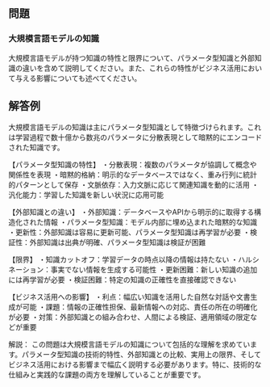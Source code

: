 ## 問題
### 大規模言語モデルの知識
大規模言語モデルが持つ知識の特性と限界について、パラメータ型知識と外部知識の違いを含めて説明してください。また、これらの特性がビジネス活用において与える影響についても述べてください。

## 解答例
大規模言語モデルの知識は主にパラメータ型知識として特徴づけられます。これは学習過程で数十億から数兆のパラメータに分散表現として暗黙的にエンコードされた知識です。

【パラメータ型知識の特性】
・分散表現：複数のパラメータが協調して概念や関係性を表現
・暗黙的格納：明示的なデータベースではなく、重み行列に統計的パターンとして保存
・文脈依存：入力文脈に応じて関連知識を動的に活用
・汎化能力：学習した知識を新しい状況に応用可能

【外部知識との違い】
・外部知識：データベースやAPIから明示的に取得する構造化された情報
・パラメータ型知識：モデル内部に埋め込まれた暗黙的な知識
・更新性：外部知識は容易に更新可能、パラメータ型知識は再学習が必要
・検証性：外部知識は出典が明確、パラメータ型知識は検証が困難

【限界】
・知識カットオフ：学習データの時点以降の情報は持たない
・ハルシネーション：事実でない情報を生成する可能性
・更新困難：新しい知識の追加には再学習が必要
・検証困難：特定の知識の正確性を直接確認できない

【ビジネス活用への影響】
・利点：幅広い知識を活用した自然な対話や文書生成が可能
・課題：情報の正確性担保、最新情報への対応、責任の所在の明確化が必要
・対策：外部知識との組み合わせ、人間による検証、適用領域の限定などが重要

解説：
この問題は大規模言語モデルの知識について包括的な理解を求めています。パラメータ型知識の技術的特性、外部知識との比較、実用上の限界、そしてビジネス活用における影響まで幅広く説明する必要があります。特に、技術的な仕組みと実践的な課題の両方を理解していることが重要です。 